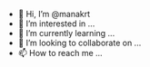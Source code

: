 - 👋 Hi, I’m @manakrt
- 👀 I’m interested in ...
- 🌱 I’m currently learning ...
- 💞️ I’m looking to collaborate on ...
- 📫 How to reach me ...

<!---
manakrt/manakrt is a ✨ special ✨ repository because its `README.md` (this file) appears on your GitHub profile.
You can click the Preview link to take a look at your changes.
--->
